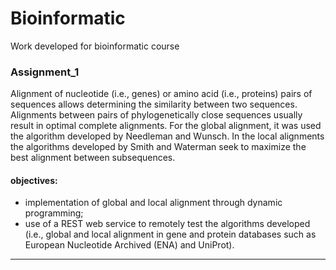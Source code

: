 # Bioinformatic
Work developed for bioinformatic course

### Assignment_1
Alignment of nucleotide (i.e., genes) or amino acid (i.e., proteins) pairs of sequences allows determining the similarity between two sequences.
Alignments between pairs of phylogenetically close sequences usually result in optimal complete alignments.
For the global alignment, it was used the algorithm developed by Needleman and Wunsch.
In the local alignments the algorithms developed by Smith and Waterman seek to maximize the best alignment between subsequences.

#### objectives:
* implementation of global and local alignment through dynamic programming;
* use of a REST web service to remotely test the algorithms developed (i.e., global and local alignment in gene and protein databases such as European Nucleotide Archived (ENA) and UniProt).

---
